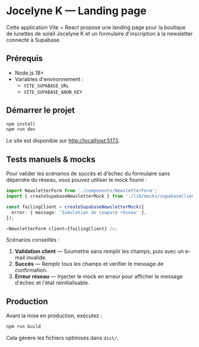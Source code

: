 # Jocelyne K — Landing page

Cette application Vite + React propose une landing page pour la boutique de lunettes de soleil Jocelyne K et un formulaire d'inscription à la newsletter connecté à Supabase.

## Prérequis

- Node.js 18+
- Variables d'environnement :
  - `VITE_SUPABASE_URL`
  - `VITE_SUPABASE_ANON_KEY`

## Démarrer le projet

```bash
npm install
npm run dev
```

Le site est disponible sur [http://localhost:5173](http://localhost:5173).

## Tests manuels & mocks

Pour valider les scénarios de succès et d'échec du formulaire sans dépendre du réseau, vous pouvez utiliser le mock fourni :

```ts
import NewsletterForm from './components/NewsletterForm';
import { createSupabaseNewsletterMock } from './lib/mocks/supabaseClientMock';

const failingClient = createSupabaseNewsletterMock({
  error: { message: 'Simulation de coupure réseau' },
});

<NewsletterForm client={failingClient} />;
```

Scénarios conseillés :

1. **Validation client** — Soumettre sans remplir les champs, puis avec un e-mail invalide.
2. **Succès** — Remplir tous les champs et vérifier le message de confirmation.
3. **Erreur réseau** — Injecter le mock en erreur pour afficher le message d'échec et l'état réinitialisable.

## Production

Avant la mise en production, exécutez :

```bash
npm run build
```

Cela génère les fichiers optimisés dans `dist/`.
